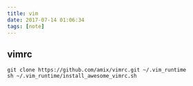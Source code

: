 ```yaml
---
title: vim
date: 2017-07-14 01:06:34
tags: [note]
---
```


## vimrc
```
git clone https://github.com/amix/vimrc.git ~/.vim_runtime
sh ~/.vim_runtime/install_awesome_vimrc.sh
```

